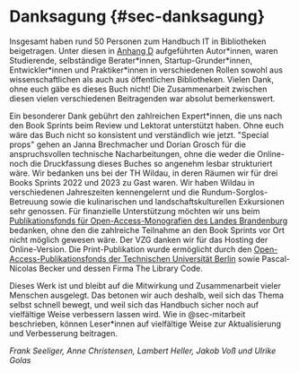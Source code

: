 # Danksagung {#sec-danksagung}

Insgesamt haben rund 50 Personen zum Handbuch IT in Bibliotheken beigetragen. Unter diesen in [Anhang D](#sec-contributors) aufgeführten Autor\*innen, waren Studierende, selbständige Berater\*innen, Startup-Grunder\*innen, Entwickler\*innen und Praktiker\*innen in verschiedenen Rollen sowohl aus wissenschaftlichen als auch aus öffentlichen Bibliotheken. Vielen Dank, ohne euch gäbe es dieses Buch nicht! Die Zusammenarbeit zwischen diesen vielen verschiedenen Beitragenden war absolut bemerkenswert. 

Ein besonderer Dank gebührt den zahlreichen Expert\*innen, die uns nach den Book Sprints beim Review und Lektorat unterstützt haben. Ohne euch wäre das Buch nicht so konsistent und verständlich wie jetzt. "Special props" gehen an Janna Brechmacher und Dorian Grosch für die anspruchsvollen technische Nacharbeitungen, ohne die weder die Online- noch die Druckfassung dieses Buches so angenehm lesbar strukturiert wäre.
Wir bedanken uns bei der TH Wildau, in deren Räumen wir für drei Books Sprints 2022 und 2023 zu Gast waren. Wir haben Wildau in verschiedenen Jahreszeiten kennengelernt und die Rundum-Sorglos-Betreuung sowie die kulinarischen und landschaftskulturellen Exkursionen sehr genossen. 
Für finanzielle Unterstützung möchten wir uns beim [Publikationsfonds für Open-Access-Monografien des Landes Brandenburg](https://open-access-brandenburg.de/fonds/) bedanken, ohne den die zahlreiche Teilnahme an den Book Sprints vor Ort nicht möglich gewesen wäre. Der VZG danken wir für das Hosting der Online-Version. Die Print-Publikation wurde ermöglicht durch den [Open-Access-Publikationsfonds der Technischen Universität Berlin](https://www.tu.berlin/ub/forschen-publizieren/publizieren/finanzierung-von-open-access) sowie Pascal-Nicolas Becker und dessen Firma The Library Code.

Dieses Werk ist und bleibt auf die Mitwirkung und Zusammenarbeit vieler Menschen ausgelegt. Das betonen wir auch deshalb, weil sich das Thema selbst schnell bewegt, und weil sich das Handbuch sicher noch auf vielfältige Weise verbessern lassen wird. Wie in @sec-mitarbeit beschrieben, können Leser\*innen auf vielfältige Weise zur Aktualisierung und Verbesserung beitragen.

*Frank Seeliger, Anne Christensen, Lambert Heller, Jakob Voß und Ulrike Golas*
